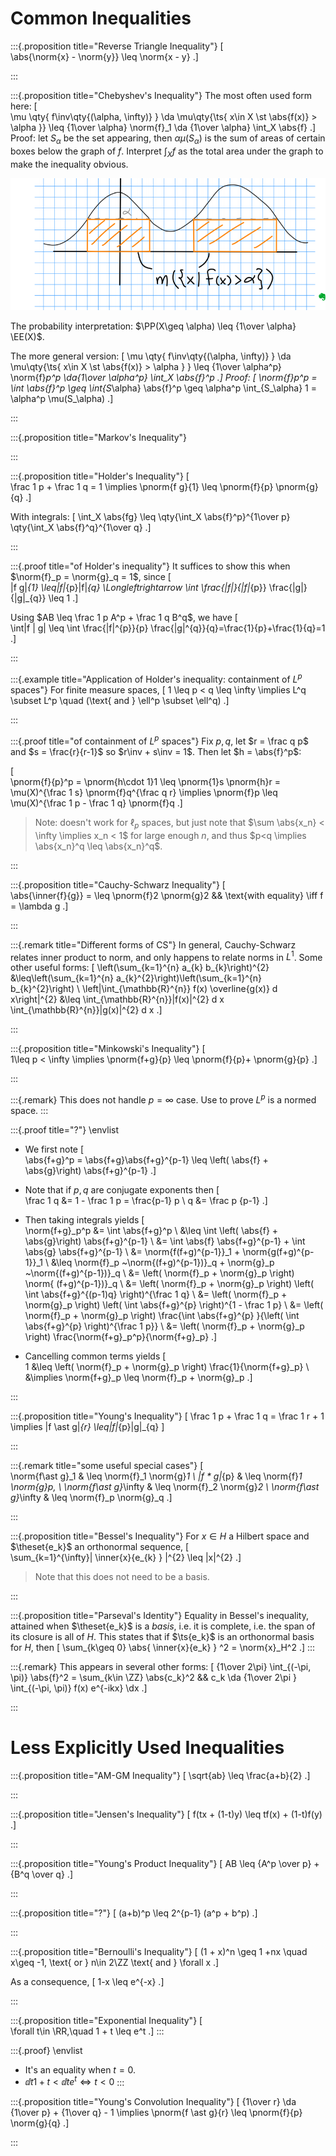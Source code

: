 # Common Inequalities

:::{.proposition title="Reverse Triangle Inequality"}
\[  
\abs{\norm{x} - \norm{y}} \leq \norm{x - y}
.\]

:::

:::{.proposition title="Chebyshev's Inequality"}
The most often used form here:
\[  
\mu \qty{ f\inv\qty{(\alpha, \infty)} } \da \mu\qty{\ts{ x\in X \st \abs{f(x)} > \alpha  }} \leq {1\over \alpha} \norm{f}_1 \da {1\over \alpha} \int_X \abs{f}
.\]
Proof: let $S_\alpha$ be the set appearing, then $\alpha \mu(S_\alpha)$ is the sum of areas of certain boxes below the graph of $f$.
Interpret $\int_X f$ as the total area under the graph to make the inequality obvious.

![image_2021-06-02-22-59-46](figures/image_2021-06-02-22-59-46.png)

The probability interpretation: $\PP(X\geq \alpha) \leq {1\over \alpha} \EE(X)$.

The more general version:
\[
\mu \qty{ f\inv\qty{(\alpha, \infty)} } \da \mu\qty{\ts{ x\in X \st \abs{f(x)} > \alpha }  } \leq {1\over \alpha^p} \norm{f}_p^p \da{1\over \alpha^p} \int_X \abs{f}^p 
.\]
Proof:
\[
\norm{f}_p^p = \int \abs{f}^p \geq \int_{S_\alpha} \abs{f}^p \geq \alpha^p \int_{S_\alpha} 1 = \alpha^p \mu(S_\alpha)
.\]

:::


:::{.proposition title="Markov's Inequality"}

:::


:::{.proposition title="Holder's Inequality"}
\[  
\frac 1 p + \frac 1 q = 1 \implies \pnorm{f g}{1} \leq \pnorm{f}{p} \pnorm{g}{q}
.\]

With integrals:
\[
\int_X \abs{fg} \leq \qty{\int_X \abs{f}^p}^{1\over p} \qty{\int_X \abs{f}^q}^{1\over q}
.\]


:::

:::{.proof title="of Holder's inequality"}
It suffices to show this when $\norm{f}_p = \norm{g}_q = 1$, since
\[  
\|f g\|_{1} \leq\|f\|_{p}\|f\|_{q} \Longleftrightarrow \int \frac{|f|}{\|f\|_{p}} \frac{|g|}{\|g\|_{q}} \leq 1
.\]

Using $AB \leq \frac 1 p A^p + \frac 1 q B^q$, we have
\[  
\int|f \| g| \leq \int \frac{|f|^{p}}{p} \frac{|g|^{q}}{q}=\frac{1}{p}+\frac{1}{q}=1
.\]

:::

:::{.example title="Application of Holder's inequality: containment of $L^p$ spaces"}
For finite measure spaces,
\[
1 \leq p < q \leq \infty \implies L^q \subset L^p \quad (\text{ and } \ell^p \subset \ell^q)
.\]

:::

:::{.proof title="of containment of $L^p$ spaces"}
Fix $p, q$, let $r = \frac q p$ and $s = \frac{r}{r-1}$ so $r\inv + s\inv = 1$.
Then let $h = \abs{f}^p$:

\[  
\pnorm{f}{p}^p 
= \pnorm{h\cdot 1}1 \leq \pnorm{1}s \pnorm{h}r 
= \mu(X)^{\frac 1 s} \pnorm{f}q^{\frac q r}
\implies \pnorm{f}p 
\leq \mu(X)^{\frac 1 p - \frac 1 q} \pnorm{f}q
.\]

> Note: doesn't work for $\ell_p$ spaces, but just note that $\sum \abs{x_n} < \infty \implies x_n < 1$ for large enough $n$, and thus $p<q \implies \abs{x_n}^q \leq \abs{x_n}^q$.

:::

:::{.proposition title="Cauchy-Schwarz Inequality"}
\[  
\abs{\inner{f}{g}} = \leq \pnorm{f}2 \pnorm{g}2
&& \text{with equality} \iff f = \lambda g
.\]

:::

:::{.remark title="Different forms of CS"}
In general, Cauchy-Schwarz relates inner product to norm, and only happens to relate norms in $L^1$.
Some other useful forms:
\[
\left(\sum_{k=1}^{n} a_{k} b_{k}\right)^{2} 
&\leq\left(\sum_{k=1}^{n} a_{k}^{2}\right)\left(\sum_{k=1}^{n} b_{k}^{2}\right) \\
\left|\int_{\mathbb{R}^{n}} f(x) \overline{g(x)} d x\right|^{2} 
&\leq \int_{\mathbb{R}^{n}}|f(x)|^{2} d x \int_{\mathbb{R}^{n}}|g(x)|^{2} d x
.\]

:::

:::{.proposition title="Minkowski's Inequality"}
\[  
1\leq p < \infty \implies \pnorm{f+g}{p} \leq \pnorm{f}{p}+ \pnorm{g}{p}
.\]

:::

:::{.remark}
This does not handle $p=\infty$ case.
Use to prove $L^p$ is a normed space.
:::

:::{.proof title="?"}
\envlist

- We first note
\[  
\abs{f+g}^p = \abs{f+g}\abs{f+g}^{p-1} \leq \left( \abs{f} + \abs{g}\right) \abs{f+g}^{p-1}
.\]

- Note that if $p,q$ are conjugate exponents then
\[  
\frac 1 q &= 1 - \frac 1 p = \frac{p-1} p \\
q &= \frac p {p-1} 
.\]

- Then taking integrals yields
\[  
\norm{f+g}_p^p &=
\int \abs{f+g}^p \\
&\leq \int \left( \abs{f} + \abs{g}\right) \abs{f+g}^{p-1} \\ 
&= \int \abs{f} \abs{f+g}^{p-1} + \int \abs{g} \abs{f+g}^{p-1} \\
&= \norm{f(f+g)^{p-1}}_1 + \norm{g(f+g)^{p-1}}_1 \\
&\leq \norm{f}_p ~\norm{(f+g)^{p-1})}_q + \norm{g}_p ~\norm{(f+g)^{p-1})}_q \\
&= \left( \norm{f}_p + \norm{g}_p \right) \norm{ (f+g)^{p-1})}_q \\
&= \left( \norm{f}_p + \norm{g}_p \right) \left( \int \abs{f+g}^{(p-1)q} \right)^{\frac 1 q} \\
&= \left( \norm{f}_p + \norm{g}_p \right) \left( \int \abs{f+g}^{p} \right)^{1 - \frac 1 p} \\
&= \left( \norm{f}_p + \norm{g}_p \right) \frac{\int \abs{f+g}^{p} }{\left( \int \abs{f+g}^{p} \right)^{\frac 1 p}} \\
&= \left( \norm{f}_p + \norm{g}_p \right)  \frac{\norm{f+g}_p^p}{\norm{f+g}_p}
.\]

- Cancelling common terms yields
\[  
1 &\leq \left( \norm{f}_p + \norm{g}_p \right) \frac{1}{\norm{f+g}_p} \\
&\implies 
\norm{f+g}_p
\leq \norm{f}_p + \norm{g}_p 
.\]


:::
  
:::{.proposition title="Young's Inequality"}
\[
\frac 1 p + \frac 1 q = \frac 1 r + 1 \implies
\|f \ast g\|_{r} \leq\|f\|_{p}\|g\|_{q}
\]

:::

:::{.remark title="some useful special cases"}
\[  
\norm{f\ast g}_1      & \leq \norm{f}_1 \norm{g}_1 \\
\|f * g\|_{p}         & \leq \norm{f}_1 \norm{g}p, \\
\norm{f\ast g}_\infty & \leq \norm{f}_2 \norm{g}_2 \\
\norm{f\ast g}_\infty & \leq \norm{f}_p \norm{g}_q
.\]

:::

:::{.proposition title="Bessel's Inequality"}
For $x\in H$ a Hilbert space and $\theset{e_k}$ an orthonormal sequence,
\[  
\sum_{k=1}^{\infty}\| \inner{x}{e_{k} } \|^{2} \leq \|x\|^{2}
.\]

> Note that this does not need to be a basis.

:::

:::{.proposition title="Parseval's Identity"}
Equality in Bessel's inequality, attained when $\theset{e_k}$ is a *basis*, i.e. it is complete, i.e. the span of its closure is all of $H$.
This states that if $\ts{e_k}$ is an orthonormal basis for $H$, then
\[
\sum_{k\geq 0} \abs{ \inner{x}{e_k} } ^2 = \norm{x}_H^2
.\]
:::


:::{.remark}
This appears in several other forms:
\[
{1\over 2\pi} \int_{(-\pi, \pi)} \abs{f}^2 = \sum_{k\in \ZZ} \abs{c_k}^2 && c_k \da {1\over 2\pi } \int_{(-\pi, \pi)} f(x) e^{-ikx} \dx
.\]

:::


# Less Explicitly Used Inequalities

:::{.proposition title="AM-GM Inequality"}
\[
\sqrt{ab} \leq \frac{a+b}{2}
.\]

:::

:::{.proposition title="Jensen's Inequality"}
\[
f(tx + (1-t)y) \leq tf(x) + (1-t)f(y)
.\]

:::

:::{.proposition title="Young's Product Inequality"}
\[
AB \leq {A^p \over p} + {B^q \over q}
.\]

:::

:::{.proposition title="?"}
\[
(a+b)^p \leq 2^{p-1} (a^p + b^p)
.\]

:::

:::{.proposition title="Bernoulli's Inequality"}
\[
(1 + x)^n \geq 1 +nx \quad x\geq -1, \text{ or } n\in 2\ZZ \text{ and } \forall x
.\]

As a consequence,
\[
1-x \leq e^{-x}
.\]

:::

:::{.proposition title="Exponential Inequality"}
\[  
\forall t\in \RR,\quad 1 + t \leq  e^t
.\]
:::

:::{.proof}
\envlist

- It's an equality when $t=0$.
- $\dd{}{t} 1+ t < \dd{t}e^t \iff t<0$
:::

:::{.proposition title="Young's Convolution Inequality"}
\[
{1\over r} \da {1\over p} + {1\over q} - 1 \implies \pnorm{f \ast g}{r} \leq \pnorm{f}{p} \norm{g}{q}
.\]

:::

